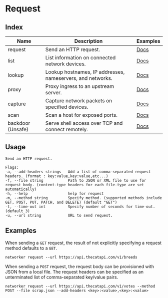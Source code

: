 # Request

## Index

|Name|Description|Examples|
|---|---|---|
|request|Send an HTTP request.|[Docs](https://github.com/fuskovic/networker/tree/master/docs/request.md)|
|list|List information on connected network devices.|[Docs](https://github.com/fuskovic/networker/tree/master/docs/list.md)|
|lookup|Lookup hostnames, IP addresses, nameservers, and networks.|[Docs](https://github.com/fuskovic/networker/tree/master/docs/lookup.md)|
|proxy|Proxy ingress to an upstream server.|[Docs](https://github.com/fuskovic/networker/tree/master/docs/proxy.md)|
|capture|Capture network packets on specified devices.|[Docs](https://github.com/fuskovic/networker/tree/master/docs/capture.md)|
|scan|Scan a host for exposed ports.|[Docs](https://github.com/fuskovic/networker/tree/master/docs/scan.md)|
|backdoor (Unsafe)|Serve shell access over TCP and connect remotely.|[Docs](https://github.com/fuskovic/networker/tree/master/docs/backdoor.md)|

## Usage

    Send an HTTP request.

    Flags:
    -a, --add-headers strings   Add a list of comma-separated request headers. (format : key:value,key:value,etc...)
    -f, --file string           Path to JSON or XML file to use for request body. (content-type headers for each file-type are set automatically)
    -h, --help                  help for request
    -m, --method string         Specify method. (supported methods include GET, POST, PUT, PATCH, and DELETE) (default "GET")
    -t, --time-out int          Specify number of seconds for time-out. (default 3)
    -u, --url string            URL to send request.

## Examples

When sending a `GET` request, the result of not explicitly specifying a request method defaults to a `GET`.

    networker request --url https://api.thecatapi.com/v1/breeds


When sending a `POST` request, the request body can be provisioned with JSON from a local file. The request headers can be specified as an unterminated list of comma-separated key/value pairs.

    networker request --url https://api.thecatapi.com/v1/votes --method POST --file scrap.json --add-headers <key>:<value>,<key>:<value>


